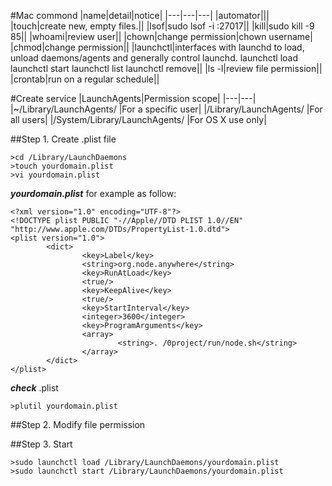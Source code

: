 #Mac commond
|name|detail|notice|
|---|---|---|
|automator|||
|touch|create new, empty files.||
|lsof|sudo lsof -i :27017||
|kill|sudo kill -9 85||
|whoami|review user||
|chown|change permission|chown username|
|chmod|change permission||
|launchctl|interfaces with launchd to load, unload daemons/agents and generally control launchd.
launchctl load
launchctl start
launchctl list
launchctl remove||
|ls -l|review file permission||
|crontab|run on a regular schedule||

#Create service
|LaunchAgents|Permission scope|
|---|---|
|~/Library/LaunchAgents/ |For a specific user|
|/Library/LaunchAgents/ |For all users|
|/System/Library/LaunchAgents/ |For OS X use only|

##Step 1. Create .plist file
```
>cd /Library/LaunchDaemons
>touch yourdomain.plist
>vi yourdomain.plist
```
***yourdomain.plist*** for example as follow:
```
<?xml version="1.0" encoding="UTF-8"?>
<!DOCTYPE plist PUBLIC "-//Apple//DTD PLIST 1.0//EN" "http://www.apple.com/DTDs/PropertyList-1.0.dtd">
<plist version="1.0">
        <dict>
                <key>Label</key>
                <string>org.node.anywhere</string>
                <key>RunAtLoad</key>
                <true/>
                <key>KeepAlive</key>
                <true/>
                <key>StartInterval</key>
                <integer>3600</integer>
                <key>ProgramArguments</key>
                <array>
                        <string>. /0project/run/node.sh</string>
                </array>
        </dict>
</plist>
```
***check*** .plist
```
>plutil yourdomain.plist
```
##Step 2. Modify file permission

##Step 3. Start 
```
>sudo launchctl load /Library/LaunchDaemons/yourdomain.plist
>sudo launchctl start /Library/LaunchDaemons/yourdomain.plist
```
